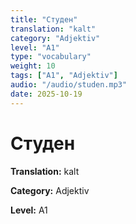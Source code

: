```yaml
---
title: "Студен"
translation: "kalt"
category: "Adjektiv"
level: "A1"
type: "vocabulary"
weight: 10
tags: ["A1", "Adjektiv"]
audio: "/audio/studen.mp3"
date: 2025-10-19
---
```


# Студен

**Translation:** kalt

**Category:** Adjektiv

**Level:** A1

